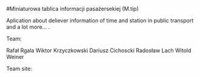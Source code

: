 #Miniaturowa tablica informacji pasażersekiej (M.tip)

Aplication about deliever information of time and station in public transport and a lot more... .


Team:

Rafał Rgala
Wiktor Krzyczkowski
Dariusz Cichoscki
Radosław Lach
Witold Weiner


Team site: 


